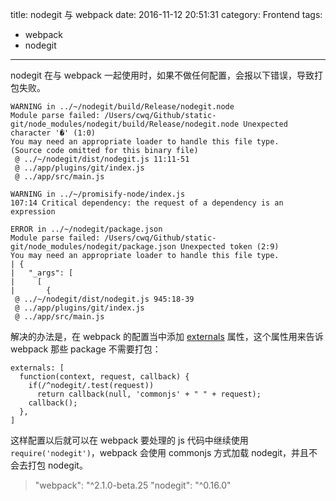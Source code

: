 title: nodegit 与 webpack
date: 2016-11-12 20:51:31
category: Frontend
tags:
  - webpack
  - nodegit
---

nodegit 在与 webpack 一起使用时，如果不做任何配置，会报以下错误，导致打包失败。

```
WARNING in ../~/nodegit/build/Release/nodegit.node
Module parse failed: /Users/cwq/Github/static-git/node_modules/nodegit/build/Release/nodegit.node Unexpected character '�' (1:0)
You may need an appropriate loader to handle this file type.
(Source code omitted for this binary file)
 @ ../~/nodegit/dist/nodegit.js 11:11-51
 @ ../app/plugins/git/index.js
 @ ../app/src/main.js

WARNING in ../~/promisify-node/index.js
107:14 Critical dependency: the request of a dependency is an expression

ERROR in ../~/nodegit/package.json
Module parse failed: /Users/cwq/Github/static-git/node_modules/nodegit/package.json Unexpected token (2:9)
You may need an appropriate loader to handle this file type.
| {
|   "_args": [
|     [
|       {
 @ ../~/nodegit/dist/nodegit.js 945:18-39
 @ ../app/plugins/git/index.js
 @ ../app/src/main.js
```

解决的办法是，在 webpack 的配置当中添加 [externals](https://webpack.github.io/docs/configuration.html#externals) 属性，这个属性用来告诉 webpack 那些 package 不需要打包：
```
externals: [
  function(context, request, callback) {
    if(/^nodegit/.test(request))
      return callback(null, 'commonjs' + " " + request);
    callback();
  },
]
```

这样配置以后就可以在 webpack 要处理的 js 代码中继续使用 `require('nodegit')`，webpack 会使用 commonjs 方式加载 nodegit，并且不会去打包 nodegit。

> "webpack": "^2.1.0-beta.25
> "nodegit": "^0.16.0"